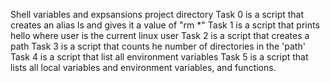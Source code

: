 Shell variables and expsansions project directory
Task 0 is a script that creates an alias ls and gives it a value of "rm *"
Task 1 is a script that prints hello where user is the current linux user
Task 2 is a script that creates a path
Task 3 is a script that counts he number of directories in the 'path'
Task 4 is a script that list all environment variables
Task 5 is  a script that lists all local variables and environment variables, and functions.  
